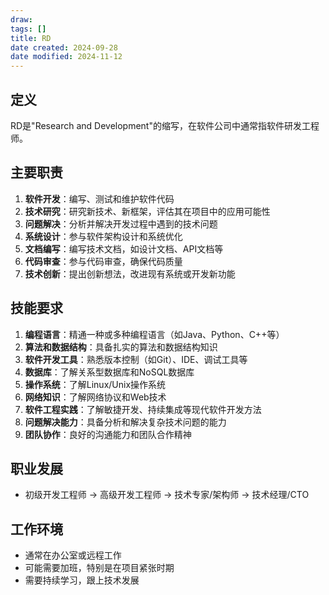```yaml
---
draw:
tags: []
title: RD
date created: 2024-09-28
date modified: 2024-11-12
---
```


## 定义

RD是"Research and Development"的缩写，在软件公司中通常指软件研发工程师。

## 主要职责

1. **软件开发**：编写、测试和维护软件代码
2. **技术研究**：研究新技术、新框架，评估其在项目中的应用可能性
3. **问题解决**：分析并解决开发过程中遇到的技术问题
4. **系统设计**：参与软件架构设计和系统优化
5. **文档编写**：编写技术文档，如设计文档、API文档等
6. **代码审查**：参与代码审查，确保代码质量
7. **技术创新**：提出创新想法，改进现有系统或开发新功能

## 技能要求

1. **编程语言**：精通一种或多种编程语言（如Java、Python、C++等）
2. **算法和数据结构**：具备扎实的算法和数据结构知识
3. **软件开发工具**：熟悉版本控制（如Git）、IDE、调试工具等
4. **数据库**：了解关系型数据库和NoSQL数据库
5. **操作系统**：了解Linux/Unix操作系统
6. **网络知识**：了解网络协议和Web技术
7. **软件工程实践**：了解敏捷开发、持续集成等现代软件开发方法
8. **问题解决能力**：具备分析和解决复杂技术问题的能力
9. **团队协作**：良好的沟通能力和团队合作精神

## 职业发展

- 初级开发工程师 → 高级开发工程师 → 技术专家/架构师 → 技术经理/CTO

## 工作环境

- 通常在办公室或远程工作
- 可能需要加班，特别是在项目紧张时期
- 需要持续学习，跟上技术发展
